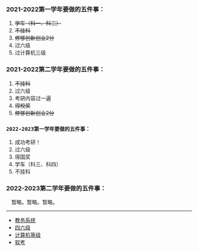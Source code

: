 ### 2021-2022第一学年要做的五件事：  
1. ~~学车（科一、科二）~~
2. ~~不挂科~~
3. ~~修够创新创业2分~~
4. 过六级  
5. 过计算机三级

### 2021-2022第二学年要做的五件事：  
1. ~~不挂科~~
2. 过六级  
3. 考研内容过一遍
4. ~~得校奖~~
5. ~~修够创新创业2分~~

### `2022-2023第一学年要做的五件事：`
1. 成功考研！
2. 过六级
3. 得国奖
4. 学车（科三、科四）
5. 不挂科

### 2022-2023第二学年要做的五件事： 
　暂略。暂略。暂略。
 
* * *
- [教务系统](http://jwgl.shzu.edu.cn/)
- [四六级](https://cet-bm.neea.edu.cn/)
- [计算机等级](http://ncre.neea.edu.cn/)
- [软考](https://www.ruankao.org.cn/)

